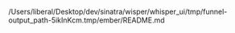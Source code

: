 /Users/liberal/Desktop/dev/sinatra/wisper/whisper_ui/tmp/funnel-output_path-5ikInKcm.tmp/ember/README.md